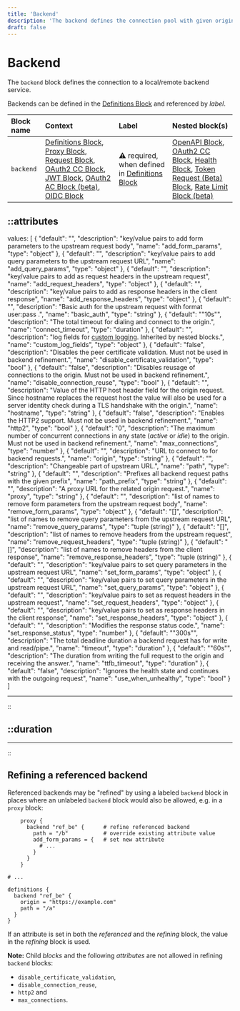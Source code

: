 ```yaml
---
title: 'Backend'
description: 'The backend defines the connection pool with given origin for outgoing connections.'
draft: false
---
```


# Backend

The `backend` block defines the connection to a local/remote backend service.

Backends can be defined in the [Definitions Block](definitions) and referenced by _label_.

| Block name | Context                                                                                                                                                                                                                                   | Label                                                                     | Nested block(s)                                                                                                                       |
|:-----------|:------------------------------------------------------------------------------------------------------------------------------------------------------------------------------------------------------------------------------------------|:--------------------------------------------------------------------------|:--------------------------------------------------------------------------------------------------------------------------------------|
| `backend`  | [Definitions Block](definitions), [Proxy Block](proxy), [Request Block](request), [OAuth2 CC Block](oauth2req_auth), [JWT Block](jwt), [OAuth2 AC Block (beta)](oauth2), [OIDC Block](oidc)                                               | &#9888; required, when defined in [Definitions Block](definitions)        | [OpenAPI Block](openapi), [OAuth2 CC Block](oauth2req_auth), [Health Block](health), [Token Request (Beta) Block](token_request), [Rate Limit Block (beta)](rate_limit) |

::attributes
---
values: [
  {
    "default": "",
    "description": "key/value pairs to add form parameters to the upstream request body",
    "name": "add_form_params",
    "type": "object"
  },
  {
    "default": "",
    "description": "key/value pairs to add query parameters to the upstream request URL",
    "name": "add_query_params",
    "type": "object"
  },
  {
    "default": "",
    "description": "key/value pairs to add as request headers in the upstream request",
    "name": "add_request_headers",
    "type": "object"
  },
  {
    "default": "",
    "description": "key/value pairs to add as response headers in the client response",
    "name": "add_response_headers",
    "type": "object"
  },
  {
    "default": "",
    "description": "Basic auth for the upstream request with format user:pass .",
    "name": "basic_auth",
    "type": "string"
  },
  {
    "default": "\"10s\"",
    "description": "The total timeout for dialing and connect to the origin.",
    "name": "connect_timeout",
    "type": "duration"
  },
  {
    "default": "",
    "description": "log fields for [custom logging](/observation/logging#custom-logging). Inherited by nested blocks.",
    "name": "custom_log_fields",
    "type": "object"
  },
  {
    "default": "false",
    "description": "Disables the peer certificate validation. Must not be used in backend refinement.",
    "name": "disable_certificate_validation",
    "type": "bool"
  },
  {
    "default": "false",
    "description": "Disables reusage of connections to the origin. Must not be used in backend refinement.",
    "name": "disable_connection_reuse",
    "type": "bool"
  },
  {
    "default": "",
    "description": "Value of the HTTP host header field for the origin request. Since hostname replaces the request host the value will also be used for a server identity check during a TLS handshake with the origin.",
    "name": "hostname",
    "type": "string"
  },
  {
    "default": "false",
    "description": "Enables the HTTP2 support. Must not be used in backend refinement.",
    "name": "http2",
    "type": "bool"
  },
  {
    "default": "0",
    "description": "The maximum number of concurrent connections in any state (_active_ or _idle_) to the origin. Must not be used in backend refinement.",
    "name": "max_connections",
    "type": "number"
  },
  {
    "default": "",
    "description": "URL to connect to for backend requests.",
    "name": "origin",
    "type": "string"
  },
  {
    "default": "",
    "description": "Changeable part of upstream URL.",
    "name": "path",
    "type": "string"
  },
  {
    "default": "",
    "description": "Prefixes all backend request paths with the given prefix",
    "name": "path_prefix",
    "type": "string"
  },
  {
    "default": "",
    "description": "A proxy URL for the related origin request.",
    "name": "proxy",
    "type": "string"
  },
  {
    "default": "",
    "description": "list of names to remove form parameters from the upstream request body",
    "name": "remove_form_params",
    "type": "object"
  },
  {
    "default": "[]",
    "description": "list of names to remove query parameters from the upstream request URL",
    "name": "remove_query_params",
    "type": "tuple (string)"
  },
  {
    "default": "[]",
    "description": "list of names to remove headers from the upstream request",
    "name": "remove_request_headers",
    "type": "tuple (string)"
  },
  {
    "default": "[]",
    "description": "list of names to remove headers from the client response",
    "name": "remove_response_headers",
    "type": "tuple (string)"
  },
  {
    "default": "",
    "description": "key/value pairs to set query parameters in the upstream request URL",
    "name": "set_form_params",
    "type": "object"
  },
  {
    "default": "",
    "description": "key/value pairs to set query parameters in the upstream request URL",
    "name": "set_query_params",
    "type": "object"
  },
  {
    "default": "",
    "description": "key/value pairs to set as request headers in the upstream request",
    "name": "set_request_headers",
    "type": "object"
  },
  {
    "default": "",
    "description": "key/value pairs to set as response headers in the client response",
    "name": "set_response_headers",
    "type": "object"
  },
  {
    "default": "",
    "description": "Modifies the response status code.",
    "name": "set_response_status",
    "type": "number"
  },
  {
    "default": "\"300s\"",
    "description": "The total deadline duration a backend request has for write and read/pipe.",
    "name": "timeout",
    "type": "duration"
  },
  {
    "default": "\"60s\"",
    "description": "The duration from writing the full request to the origin and receiving the answer.",
    "name": "ttfb_timeout",
    "type": "duration"
  },
  {
    "default": "false",
    "description": "Ignores the health state and continues with the outgoing request",
    "name": "use_when_unhealthy",
    "type": "bool"
  }
]

---
::

::duration
---
---
::

## Refining a referenced backend

Referenced backends may be "refined" by using a labeled `backend` block in places where an unlabeled `backend` block would also be allowed, e.g. in a `proxy` block:

```hcl
    proxy {
      backend "ref_be" {      # refine referenced backend
        path = "/b"           # override existing attribute value
        add_form_params = {   # set new attribute
          # ...
        }
      }
    }

# ...

definitions {
  backend "ref_be" {
    origin = "https://example.com"
    path = "/a"
  }
}
```

If an attribute is set in both the _referenced_ and the _refining_ block, the value in the _refining_ block is used.

**Note:** Child _blocks_ and the following _attributes_ are not allowed in refining `backend` blocks:
* `disable_certificate_validation`,
* `disable_connection_reuse`,
* `http2` and
* `max_connections`.
